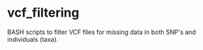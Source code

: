 # vcf_filtering
BASH scripts to filter VCF files for missing data in both SNP's and individuals (taxa).
